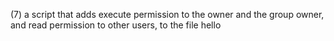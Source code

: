 (7)  a script that adds execute permission to the owner and the group owner, and read permission to other users, to the file hello
